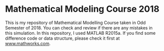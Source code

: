 # Mathematical Modeling Course 2018
This is my repository of Mathematical Modelling Course taken in Odd Semester of 2018. You can check and review if there are any mistakes in this simulation. In this repository, I used MATLAB R2015a. If you find some difference code or data structure, please check it first at www.mathworks.com.

